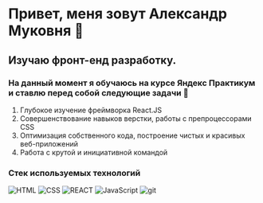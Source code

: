 # Привет, меня зовут Александр Муковня 👋

## Изучаю фронт-енд разработку.

### На данный момент я обучаюсь на курсе Яндекс Практикум и ставлю перед собой следующие задачи 🎯

1. Глубокое изучение фреймворка React.JS
2. Совершенствование навыков верстки, работы с препроцессорами CSS
3. Оптимизация собственного кода, построение чистых и красивых веб-приложений
4. Работа с крутой и инициативной командой

### Стек используемых технологий

![HTML](https://img.shields.io/twitter/url?color=909090&label=HTML&logo=html5&style=for-the-badge&url=https%3A%2F%2Fshields.io%2Fhtml5)
![CSS](https://img.shields.io/twitter/url?color=909090&label=CSS&logo=css3&style=for-the-badge&url=https%3A%2F%2Fshields.io%2Fhtml5)
![REACT](https://img.shields.io/twitter/url?color=909090&label=REACT&logo=React&style=for-the-badge&url=https%3A%2F%2Fshields.io%2Fhtml5)
![JavaScript](https://img.shields.io/twitter/url?color=909090&label=JavaScript&logo=JavaScript&style=for-the-badge&url=https%3A%2F%2Fshields.io%2Fhtml5)
![git](https://img.shields.io/twitter/url?color=909090&label=git&logo=git&style=for-the-badge&url=https%3A%2F%2Fshields.io%2Fhtml5)